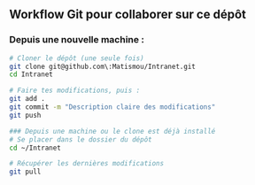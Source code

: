 ## Workflow Git pour collaborer sur ce dépôt

### Depuis une nouvelle machine :
```bash
# Cloner le dépôt (une seule fois)
git clone git@github.com\:Matismou/Intranet.git
cd Intranet

# Faire tes modifications, puis :
git add .
git commit -m "Description claire des modifications"
git push

### Depuis une machine ou le clone est déjà installé
# Se placer dans le dossier du dépôt
cd ~/Intranet

# Récupérer les dernières modifications
git pull
